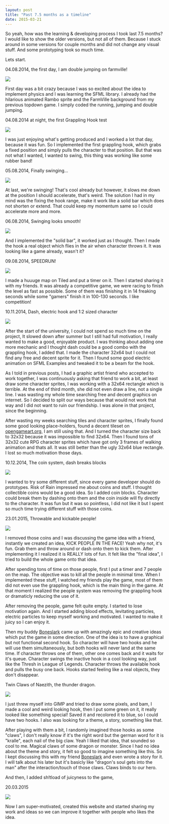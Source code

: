 ```yaml
---
layout: post
title: "Past 7.5 months as a timeline"
date: 2015-03-21
---
```


So yeah, how was the learning & developing process I took last 7.5 months? I would like to show the older versions, but not all of them. Because I stuck around in some versions for couple months and did not change any visual stuff. And some prototyping took so much time. 

Lets start. 

04.08.2014, the first day, I am double jumping on farmville! 

![](/assets/img/first_day.gif) 

First day was a bit crazy because I was so excited about the idea to implement physics and I was learning the SFML library. I already had the hilarious animated Rambo sprite and the FarmVille background from my previous topdown game. I simply coded the running, jumping and double jumping.

04.08.2014 at night, the first Grappling Hook test 

![](/assets/img/first_grappling_hook.gif) 

I was just enjoying what's getting produced and I worked a lot that day, because it was fun. So I implemented the first grappling hook, which grabs a fixed position and simply pulls the character to that position. But that was not what I wanted, I wanted to swing, this thing was working like some rubber band!  

05.08.2014, Finally swinging... 

![](/assets/img/finally_swinging.gif) 

At last, we're swinging! That's cool already but however, it slows me down at the position I should accelerate, that's weird. The solution I had in my mind was the fixing the hook range, make it work like a solid bar which does not shorten or extend. That could keep my momentum same so I could accelerate more and more. 

06.08.2014, Swinging looks smooth! 

![](/assets/img/smooth_swinging.gif) 

And I implemented the "solid bar", it worked just as I thought. Then I made the hook a real object which flies in the air when character throws it. It was looking like a game already, wasn't it? 

09.08.2014, SPEEDRUN! 

![](/assets/img/first_speedrun.gif) 

I made a huuuge map on Tiled and put a timer on it. Then I started sharing it with my friends. It was already a competitive game, we were racing to finish the level as fast as possible. Some of them was finishing it in 14 freaking seconds while some "gamers" finish it in 100-130 seconds. I like competition! 

10.11.2014, Dash, electric hook and 1:2 sized character 

![](/assets/img/dash_electric.gif) 

After the start of the university, I could not spend so much time on the project, It slowed down after summer but I still had full motivation, I really wanted to make a good, enjoyable product. I was thinking about adding one more mechanic and I thought dash could be a good combo with the grappling hook, I added that. I made the character 32x64 but I could not find any free and decent sprite for it. Then I found some good electric animation on SFML Examples and tweaked it to be a beam for the hook. 

As I told in previous posts, I had a graphic artist friend who accepted to work together, I was continuously asking that friend to work a bit, at least draw some character sprites, I was working with a 32x64 rectangle which is terrible. At the end of third month, she did not even draw a line, not a single line. I was wasting my whole time searching free and decent graphics on internet. So I decided to split our ways because that would not work that way and I did not want to ruin our friendship. I was alone in that project, since the beginning. 

After wasting my weeks searching tiles and character sprites, I finally found some good looking place-holders, found a decent tileset on [opengameart.org](http://www.opengameart.org), I am still using that. And I turned the character size back to 32x32 because it was impossible to find 32x64. Then I found tons of 32x32 cute RPG character sprites which have got only 3 frames of walking animation and thats all. It was still better than the ugly 32x64 blue rectangle. I lost so much motivation those days. 

10.12.2014, The coin system, dash breaks blocks 

![](/assets/img/dash_coins.gif) 

I wanted to try some different stuff, since every game developer should do prototypes. Risk of Rain impressed me about coins and stuff. I thought collectible coins would be a good idea. So I added coin blocks. Character could break them by dashing onto them and the coin inside will fly directly to the character. It was fun but it was so pointless, I did not like it but I spent so much time trying different stuff with those coins. 

23.01.2015, Throwable and kickable people! 

![](/assets/img/throw_and_kick.gif) 

I removed those coins and I was discussing the game idea with a friend, instantly we created an idea, KICK PEOPLE IN THE FACE! Yeah why not, it's fun. Grab them and throw around or dash onto them to kick them. After implementing it I realized it is REALLY lots of fun. It felt like the "final idea", I tried to build the whole game onto that idea. 

After spending tons of time on those people, first I put a timer and 7 people on the map. The objective was to kill all the people in minimal time. When I implemented these stuff, I watched my friends play the game, most of them did not even use the grappling hook, which is the main thing in the game. At that moment I realized the people system was removing the grappling hook or dramaticly reducing the use of it. 

After removing the people, game felt quite empty. I started to lose motivation again. And I started adding blood effects, levitating particles, electric particles to keep myself working and motivated. I wanted to make it juicy so I can enjoy it. 

Then my buddy [Boneslark](http://steamcommunity.com/id/Boneslark/) came up with amazingly epic and creative ideas which put the game in some direction. One of the idea is to have a graphical but not functional second hook. So character will have two hooks and he will use them simultaneously, but both hooks will never land at the same time. If character throws one of them, other one comes back and it waits for it's queue. Character swings the inactive hook in a cool looking way, just like the Thresh in League of Legends. Character throws the available hook and pulls the busy one back. Hooks started feeling like a real objects, they don't disappear. 

Twin Claws of Naezith, the thunder dragon. 

![](/assets/img/twin_claws.png) 

I just threw myself into GIMP and tried to draw some pixels, and bam, I made a cool and weird looking hook, then I put some green on it, it really looked like something special! Saved it and recolored it to blue, so I could have two hooks. I also was looking for a theme, a story, something like that. 

After playing with them a bit, I randomly imagined those hooks as some "claws", I don't really know if it's the right word but the german word for it is "kralle", each nail of the big claw. Yeah I liked that idea, that sounded so cool to me. Magical claws of some dragon or monster. Since I had no idea about the theme and story, it felt so good to imagine something like this. So I kept discussing this with my friend [Boneslark](http://steamcommunity.com/id/Boneslark/) and even wrote a story for it. I will talk about his later but it's basicly like "dragon's soul gets into the man" after the interaction/touch of those claws. Claws binds to our hero. 

And then, I added sh!tload of juicyness to the game, 

20.03.2015 

![](/assets/img/final_juice_form.gif) 

Now I am super-motivated, created this website and started sharing my work and ideas so we can improve it together with people who likes the idea. 